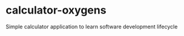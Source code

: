 calculator-oxygens
==================

Simple calculator application to learn software development lifecycle
